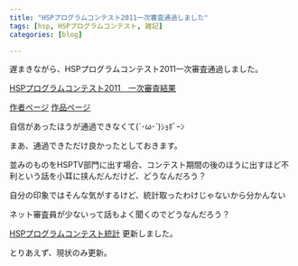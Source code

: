 ```yaml
---
title: "HSPプログラムコンテスト2011一次審査通過しました"
tags: [hsp, HSPプログラムコンテスト, 雑記]
categories: [blog]

---
```


遅まきながら、HSPプログラムコンテスト2011一次審査通過しました。

[HSPプログラムコンテスト2011　一次審査結果][1]

 [1]: http://hsp.tv/contest2011/cntst_result.html

[作者ページ][2] [作品ページ][3]

 [2]: http://hsp.tv/contest2011/entry.php?id=27&mode=author
 [3]: http://hsp.tv/contest2011/entry.php?id=91

自信があったほうが通過できなくて(´･ω･\`)ｼｮﾎﾞｰﾝ

まあ、通過できただけ良かったとしておきます。

並みのものをHSPTV部門に出す場合、コンテスト期間の後のほうに出すほど不利という話を小耳に挟んだんだけど、どうなんだろう？

自分の印象ではそんな気がするけど、統計取ったわけじゃないから分かんない

ネット審査員が少ないって話もよく聞くのでどうなんだろう？

[HSPプログラムコンテスト統計][4] 更新しました。

 [4]: /hsp/HSP-program-contest-summary

とりあえず、現状のみ更新。
